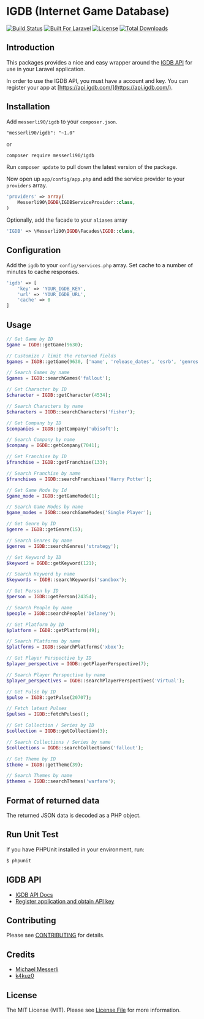 IGDB (Internet Game Database)
=========

[![Build Status](https://travis-ci.org/messerli90/igdb.svg?branch=master)](https://travis-ci.org/messerli90/igdb)
[![Built For Laravel](https://img.shields.io/badge/built%20for-laravel-blue.svg)](http://laravel.com)
[![License](https://poser.pugx.org/messerli90/igdb/license)](https://packagist.org/packages/messerli90/igdb)
[![Total Downloads](https://poser.pugx.org/messerli90/igdb/downloads)](https://packagist.org/packages/messerli90/igdb)

## Introduction
This packages provides a nice and easy wrapper around the [IGDB API](https://igdb.github.io/api/about/welcome/) for use in your Laravel application.

In order to use the IGDB API, you must have a account and key. You can register your app at [https://api.igdb.com/](https://api.igdb.com/). 

## Installation

Add `messerli90/igdb` to your `composer.json`.
```
"messerli90/igdb": "~1.0"
```
or 
```bash
composer require messerli90/igdb
```

Run `composer update` to pull down the latest version of the package.

Now open up `app/config/app.php` and add the service provider to your `providers` array.

```php
'providers' => array(
    Messerli90\IGDB\IGDBServiceProvider::class,
)
```

Optionally, add the facade to your `aliases` array
```php
'IGDB' => \Messerli90\IGDB\Facades\IGDB::class,
```

## Configuration

Add the `igdb` to your `config/services.php` array. Set cache to a number of minutes to cache responses.
```php
'igdb' => [
    'key' => 'YOUR_IGDB_KEY',
    'url' => 'YOUR_IGDB_URL',
    'cache' => 0
]
```

## Usage

```php
// Get Game by ID
$game = IGDB::getGame(9630);

// Customize / limit the returned fields
$games = IGDB::getGame(9630, ['name', 'release_dates', 'esrb', 'genres'], $limit = 10, $offset = 0, $order = 'release_dates.date:desc');

// Search Games by name
$games = IGDB::searchGames('fallout');

// Get Character by ID
$character = IGDB::getCharacter(4534);

// Search Characters by name
$characters = IGDB::searchCharacters('fisher');

// Get Company by ID
$companies = IGDB::getCompany('ubisoft');

// Search Company by name
$company = IGDB::getCompany(7041);

// Get Franchise by ID
$franchise = IGDB::getFranchise(133);

// Search Franchise by name
$franchises = IGDB::searchFranchises('Harry Potter');

// Get Game Mode by Id
$game_mode = IGDB::getGameMode(1);

// Search Game Modes by name
$game_modes = IGDB::searchGameModes('Single Player');

// Get Genre by ID
$genre = IGDB::getGenre(15);

// Search Genres by name
$genres = IGDB::searchGenres('strategy');

// Get Keyword by ID
$keyword = IGDB::getKeyword(121);

// Search Keyword by name
$keywords = IGDB::searchKeywords('sandbox');

// Get Person by ID
$person = IGDB::getPerson(24354);

// Search People by name
$people = IGDB::searchPeople('Delaney');

// Get Platform by ID
$platform = IGDB::getPlatform(49);

// Search Platforms by name
$platforms = IGDB::searchPlatforms('xbox');

// Get Player Perspective by ID
$player_perspective = IGDB::getPlayerPerspective(7);

// Search Player Perspective by name
$player_perspectives = IGDB::searchPlayerPerspectives('Virtual');

// Get Pulse by ID
$pulse = IGDB::getPulse(20707);

// Fetch latest Pulses
$pulses = IGDB::fetchPulses();

// Get Collection / Series by ID
$collection = IGDB::getCollection(3);

// Search Collections / Series by name
$collections = IGDB::searchCollections('fallout');

// Get Theme by ID
$theme = IGDB::getTheme(39);

// Search Themes by name
$themes = IGDB::searchThemes('warfare');

```

## Format of returned data

The returned JSON data is decoded as a PHP object.

## Run Unit Test

If you have PHPUnit installed in your environment, run:

```bash
$ phpunit
```

## IGDB API

- [IGDB API Docs](https://igdb.github.io/api/about/welcome/)
- [Register application and obtain API key](https://api.igdb.com/)


## Contributing

Please see [CONTRIBUTING](CONTRIBUTING.md) for details.

## Credits

- [Michael Messerli](https://twitter.com/michaelmesserli)
- [k4kuz0](https://github.com/k4kuz0)

## License

The MIT License (MIT). Please see [License File](LICENSE.md) for more information.
